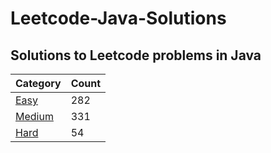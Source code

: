 # Leetcode-Java-Solutions 

## Solutions to Leetcode problems in Java
Category | Count
--- | ---
[Easy](https://github.com/varunu28/LeetCode-Java-Solutions/tree/master/Easy) | 282
[Medium](https://github.com/varunu28/LeetCode-Java-Solutions/tree/master/Medium) | 331
[Hard](https://github.com/varunu28/LeetCode-Java-Solutions/tree/master/Hard) | 54
